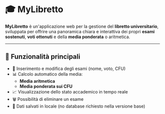 # 🎓 MyLibretto

**MyLibretto** è un'applicazione web per la gestione del **libretto universitario**, sviluppata per offrire una panoramica chiara e interattiva dei propri **esami sostenuti**, **voti ottenuti** e della **media ponderata** o aritmetica.

---

## 📌 Funzionalità principali

- 📄 Inserimento e modifica degli esami (nome, voto, CFU)
- 📊 Calcolo automatico della media:
  - **Media aritmetica**
  - **Media ponderata sui CFU**
- 📈 Visualizzazione dello stato accademico in tempo reale
- 🗑️ Possibilità di eliminare un esame
- 💾 Dati salvati in locale (no database richiesto nella versione base)
